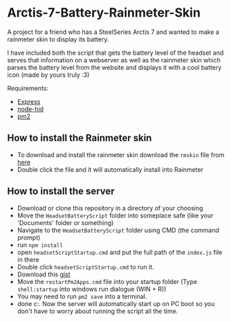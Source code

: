 # Arctis-7-Battery-Rainmeter-Skin

A project for a friend who has a SteelSeries Arctis 7 and wanted to make a rainmeter skin to display its battery.

I have included both the script that gets the battery level of the headset and serves that information on a webserver as well as the
rainmeter skin which parses the battery level from the website and displays it with a cool battery icon (made by yours truly :3)

Requirements: 
- [Express](https://expressjs.com/)
- [node-hid](https://www.npmjs.com/package/node-hid)
- [pm2](https://pm2.keymetrics.io/)

## How to install the Rainmeter skin
- To download and install the rainmeter skin download the `rmskin` file from [here](https://github.com/HamuzaDesu/Arctis-7-Battery-Rainmeter-Skin/releases/tag/v2.0.0*)
- Double click the file and it will automatically install into Rainmeter
## How to install the server
- Download or clone this repository in a directory of your choosing
- Move the `HeadsetBatteryScript` folder into someplace safe (like your 'Documents' folder or something)
- Navigate to the `HeadsetBatteryScript` folder using CMD (the command prompt)
- run `npm install`
- open `headsetScriptStartup.cmd` and put the full path of the `index.js` file in there
- Double click `headsetScriptStartup.cmd` to run it.
- Download this [gist](https://gist.github.com/HamuzaDesu/248b2dd52e2d3945f7306fb0dc80c611)
- Move the `restartPm2Apps.cmd` file into your startup folder (Type `shell:startup` into windows run dialogue (WIN + R))
- You may need to run `pm2 save` into a terminal.
- done c:. Now the server will automatically start up on PC boot so you don't have to worry about running the script all the time.
